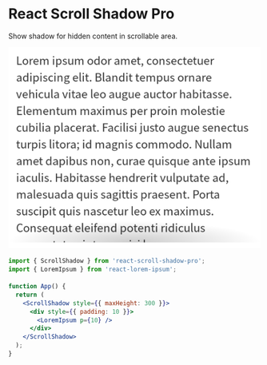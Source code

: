 # React Scroll Shadow Pro

Show shadow for hidden content in scrollable area.

![Screenshot](./screenshot.png)

```jsx device="mobile"
import { ScrollShadow } from 'react-scroll-shadow-pro';
import { LoremIpsum } from 'react-lorem-ipsum';

function App() {
  return (
    <ScrollShadow style={{ maxHeight: 300 }}>
      <div style={{ padding: 10 }}>
        <LoremIpsum p={10} />
      </div>
    </ScrollShadow>
  );
}
```

